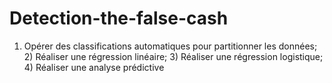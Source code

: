 # Detection-the-false-cash
1) Opérer des classifications automatiques pour partitionner les données; 2) Réaliser une régression linéaire; 3) Réaliser une régression logistique; 4) Réaliser une analyse prédictive
